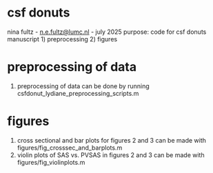 # csf donuts
nina fultz - n.e.fultz@lumc.nl - july 2025
purpose: code for csf donuts manuscript
          1) preprocessing
          2) figures

# preprocessing of data 
1) preprocessing of data can be done by running csfdonut_lydiane_preprocessing_scripts.m

# figures
1) cross sectional and bar plots for figures 2 and 3 can be made with figures/fig_crosssec_and_barplots.m
2) violin plots of SAS vs. PVSAS in figures 2 and 3 can be made with figures/fig_violinplots.m
